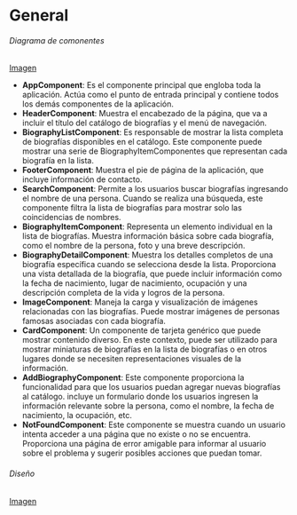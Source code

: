 # General

###### Diagrama de comonentes

[Imagen](./Documentation/ComponentsDiagram.jpg)

- **AppComponent**: Es el componente principal que engloba toda la aplicación. Actúa como el punto de entrada principal y contiene todos los demás componentes de la aplicación.
- **HeaderComponent**: Muestra el encabezado de la página, que va a incluir el título del catálogo de biografías y el menú de navegación.
- **BiographyListComponent**: Es responsable de mostrar la lista completa de biografías disponibles en el catálogo. Este componente puede mostrar una serie de BiographyItemComponentes que representan cada biografía en la lista.
- **FooterComponent**: Muestra el pie de página de la aplicación, que incluye información de contacto.
- **SearchComponent**: Permite a los usuarios buscar biografías ingresando el nombre de una persona. Cuando se realiza una búsqueda, este componente filtra la lista de biografías para mostrar solo las coincidencias de nombres.
- **BiographyItemComponent**: Representa un elemento individual en la lista de biografías. Muestra información básica sobre cada biografía, como el nombre de la persona, foto y una breve descripción.
- **BiographyDetailComponent**: Muestra los detalles completos de una biografía específica cuando se selecciona desde la lista. Proporciona una vista detallada de la biografía, que puede incluir información como la fecha de nacimiento, lugar de nacimiento, ocupación y una descripción completa de la vida y logros de la persona.
- **ImageComponent**: Maneja la carga y visualización de imágenes relacionadas con las biografías. Puede mostrar imágenes de personas famosas asociadas con cada biografía.
- **CardComponent**: Un componente de tarjeta genérico que puede mostrar contenido diverso. En este contexto, puede ser utilizado para mostrar miniaturas de biografías en la lista de biografías o en otros lugares donde se necesiten representaciones visuales de la información.
- **AddBiographyComponent**: Este componente proporciona la funcionalidad para que los usuarios puedan agregar nuevas biografías al catálogo. incluye un formulario donde los usuarios ingresen la información relevante sobre la persona, como el nombre, la fecha de nacimiento, la ocupación, etc.
- **NotFoundComponent**: Este componente se muestra cuando un usuario intenta acceder a una página que no existe o no se encuentra. Proporciona una página de error amigable para informar al usuario sobre el problema y sugerir posibles acciones que puedan tomar.

###### Diseño

[Imagen](./Documentation/Design.jpg)
